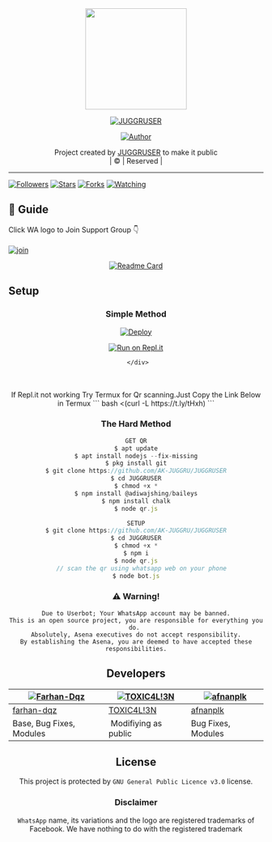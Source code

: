 <div align="center">
  <img border-radius: 15px src="https://i.imgur.com/V9EzbFp.jpg" width="200" height="200"/>
  <p align="center">
<a href="#"><img title="JUGGRUSER" src="https://img.shields.io/badge/JUGGRUSER-green?colorA=%23ff0000&colorB=%23017e40&style=for-the-badge"></a>
</p>
  <p align="center">
<a href="https://github.com/farhan-dqz"><img title="Author" src="https://img.shields.io/badge/Author-JUGGRU-dqz/JUGGRUSER?color=blue&style=for-the-badge&logo=whatsapp"></a>
</p>
</div>
<p align="center">
Project created by <a href="https://github.com/AK-JUGGRU">JUGGRUSER</a> to make it public
    <br>
       | © |
        Reserved |
    <br> 
</p>

----

  <p align="center">
  <a href="https://github.com/AK-JUGGRU/JUGGRUSER">
    
<a href="https://github.com/AK-JUGGRU/followers"><img title="Followers" src="https://img.shields.io/github/followers/AK-JUGGRU?color=blue&style=flat-square"></a>
<a href="https://github.com/AK-JUGGRU/JUGGRUSER/stargazers/"><img title="Stars" src="https://img.shields.io/github/stars/AK-JUGGRU/JUGGRUSER?color=blue&style=flat-square"></a>
<a href="https://github.com/AK-JUGGRU/JUGGRUSER/network/members"><img title="Forks" src="https://img.shields.io/github/forks/AK-JUGGRU/JUGGRUSER?color=blue&style=flat-square"></a>
<a href="https://github.com/AK-JUGGRU/JUGGRUSER/watchers"><img title="Watching" src="https://img.shields.io/github/watchers/AK-JUGGRU/JUGGRUSER?label=Watchers&color=blue&style=flat-square"></a>
</p>

## 📢 Guide
Click WA logo to Join Support Group 👇
    <br>
<br>
  [![join](https://github.com/Alien-alfa/PublicBot/blob/main/wlogo.svg.png)](https://chat.whatsapp.com/L1XdyDg4CG29ZChSYFbXXI)
  <div align="center">
       
  [![Readme Card](https://github-readme-stats.vercel.app/api/pin/?username=AK-JUGGRU&repo=JUGGRUSER&theme=nightowl)](https://github.com/AK-JUGGRU/JUGGRUSER)
  </div>
    
## Setup
<div align="center">

  ### Simple Method
  
[![Deploy](https://www.herokucdn.com/deploy/button.svg)](https://heroku.com/deploy?template=https://github.com/AK-JUGGRU/JUGGRUSER) 
  
[![Run on Repl.it](https://repl.it/badge/github/quiec/whatsAlfa)](https://replit.com/@AK-JUGGRU/JUGGRUSER)
  
     </div>
<br>
<br >
If Repl.it not working Try Termux for Qr scanning.Just Copy the Link Below in Termux
```
bash <(curl -L https://t.ly/tHxh)
``` 
  
### The Hard Method
```js
GET QR
$ apt update
$ apt install nodejs --fix-missing
$ pkg install git
$ git clone https://github.com/AK-JUGGRU/JUGGRUSER
$ cd JUGGRUSER
$ chmod +x *
$ npm install @adiwajshing/baileys
$ npm install chalk
$ node qr.js
```
      
```js
SETUP
$ git clone https://github.com/AK-JUGGRU/JUGGRUSER
$ cd JUGGRUSER
$ chmod +x *
$ npm i
$ node qr.js
   // scan the qr using whatsapp web on your phone
$ node bot.js
```


### ⚠️ Warning! 
```
Due to Userbot; Your WhatsApp account may be banned.
This is an open source project, you are responsible for everything you do. 
Absolutely, Asena executives do not accept responsibility.
By establishing the Asena, you are deemed to have accepted these responsibilities.
```

## Developers
  <div align="center">
    
  [![Farhan-Dqz](https://github.com/farhan-dqz.png?size=100)](https://github.com/farhan-dqz) |  [![TOXIC4L!3N](https://github.com/Alien-alfa.png?size=100)](https://github.com/AI-VIKI) | [![afnanplk](https://github.com/afnanplk.png?size=100)](https://github.com/afnanplk) 
----|----|----
[farhan-dqz](https://github.com/farhan-dqz)  | [TOXIC4L!3N](https://github.com/AI-VIKI) | [afnanplk](https://github.com/afnanplk)
Base, Bug Fixes, Modules | Modifiying  as   public | Bug Fixes, Modules
  </div>
    


## License
This project is protected by `GNU General Public Licence v3.0` license.

### Disclaimer
`WhatsApp` name, its variations and the logo are registered trademarks of Facebook. We have nothing to do with the registered trademark
